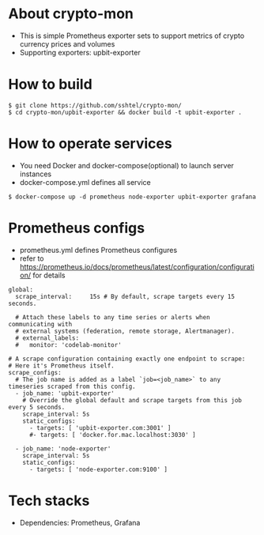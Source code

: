 # About crypto-mon
- This is simple Prometheus exporter sets to support metrics of crypto currency prices and volumes
- Supporting exporters: upbit-exporter


# How to build
```
$ git clone https://github.com/sshtel/crypto-mon/
$ cd crypto-mon/upbit-exporter && docker build -t upbit-exporter .
```

# How to operate services
- You need Docker and docker-compose(optional) to launch server instances
- docker-compose.yml defines all service 
```
$ docker-compose up -d prometheus node-exporter upbit-exporter grafana
```

# Prometheus configs
- prometheus.yml defines Prometheus configures 
- refer to https://prometheus.io/docs/prometheus/latest/configuration/configuration/ for details
```
global:
  scrape_interval:     15s # By default, scrape targets every 15 seconds.

  # Attach these labels to any time series or alerts when communicating with
  # external systems (federation, remote storage, Alertmanager).
  # external_labels:
  #   monitor: 'codelab-monitor'

# A scrape configuration containing exactly one endpoint to scrape:
# Here it's Prometheus itself.
scrape_configs:
  # The job name is added as a label `job=<job_name>` to any timeseries scraped from this config.
  - job_name: 'upbit-exporter'
    # Override the global default and scrape targets from this job every 5 seconds.
    scrape_interval: 5s
    static_configs:
      - targets: [ 'upbit-exporter.com:3001' ]
      #- targets: [ 'docker.for.mac.localhost:3030' ]

  - job_name: 'node-exporter'
    scrape_interval: 5s
    static_configs:
      - targets: [ 'node-exporter.com:9100' ]
```



# Tech stacks
- Dependencies: Prometheus, Grafana
